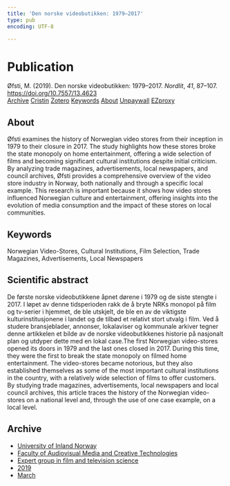 ```yaml
---
title: 'Den norske videobutikken: 1979–2017'
type: pub
encoding: UTF-8

---
```

<h1>Publication</h1>
<article id="csl-bib-container-AYRAZY2U" class="csl-bib-container">
  <div class="csl-bib-body"> <div class="csl-entry">Øfsti, M. (2019). Den norske videobutikken: 1979–2017. <i>Nordlit</i>, <i>41</i>, 87–107. <a href="https://doi.org/10.7557/13.4623">https://doi.org/10.7557/13.4623</a></div> </div>
  <div class="csl-bib-buttons">
    <a href="#taxonomy-article-AYRAZY2U" alt="archive" class="csl-bib-button">Archive</a>
    <a href="https://app.cristin.no/results/show.jsf?id=1684132" alt="Cristin" class="csl-bib-button">Cristin</a>
    <a href="http://zotero.org/groups/5881554/items/AYRAZY2U" alt="Zotero" class="csl-bib-button">Zotero</a>
    <a href="#keywords-article-AYRAZY2U" alt="keywords" class="csl-bib-button">Keywords</a>
    <a href="#about-article-AYRAZY2U" alt="about_pub" class="csl-bib-button">About</a>
    <a href="https://septentrio.uit.no/index.php/nordlit/article/download/4623/4329" alt="Unpaywall" class="csl-bib-button">Unpaywall</a>
    <a href="https://septentrio.uit.no/index.php/nordlit/article/download/4623/4329" alt="EZproxy" class="csl-bib-button">EZproxy</a>
  </div>
  <div id="csl-bib-meta-container-AYRAZY2U"></div>
</article>
<div id="csl-bib-meta-AYRAZY2U" class="csl-bib-meta">
  <article id="about-article-AYRAZY2U" class="about_pub-article">
    <h1>About</h1>
    Øfsti examines the history of Norwegian video stores from their inception in 1979 to their closure in 2017. The study highlights how these stores broke the state monopoly on home entertainment, offering a wide selection of films and becoming significant cultural institutions despite initial criticism. By analyzing trade magazines, advertisements, local newspapers, and council archives, Øfsti provides a comprehensive overview of the video store industry in Norway, both nationally and through a specific local example. This research is important because it shows how video stores influenced Norwegian culture and entertainment, offering insights into the evolution of media consumption and the impact of these stores on local communities.
  </article>
  <article id="keywords-article-AYRAZY2U" class="keywords-article">
    <h1>Keywords</h1>
    Norwegian Video-Stores, Cultural Institutions, Film Selection, Trade Magazines, Advertisements, Local Newspapers
  </article>
  <article id="abstract-article-AYRAZY2U" class="abstract-article">
    <h1>Scientific abstract</h1>
    De første norske videobutikkene åpnet dørene i 1979 og de siste stengte i 2017. I løpet av denne tidsperioden rakk de å bryte NRKs monopol på film og tv-serier i hjemmet, de ble utskjelt, de ble en av de viktigste kulturinstitusjonene i landet og de tilbød et relativt stort utvalg i film. Ved å studere bransjeblader, annonser, lokalaviser og kommunale arkiver tegner denne artikkelen et bilde av de norske videobutikkenes historie på nasjonalt plan og utdyper dette med en lokal case.The first Norwegian video-stores opened its doors in 1979 and the last ones closed in 2017. During this time, they were the first to break the state monopoly on filmed home entertainment. The video-stores became notorious, but they also established themselves as some of the most important cultural institutions in the country, with a relatively wide selection of films to offer customers. By studying trade magazines, advertisements, local newspapers and local council archives, this article traces the history of the Norwegian video-stores on a national level and, through the use of one case example, on a local level.
  </article>
  <article id="taxonomy-article-AYRAZY2U" class="taxonomy-article">
    <h1>Archive</h1>
    <ul>
      <li><a href="{{< params subfolder >}}en/archive/?key=3DCRN523">University of Inland Norway</a></li>
      <li><a href="{{< params subfolder >}}en/archive/?key=8XUDF4FD">Faculty of Audiovisual Media and Creative Technologies</a></li>
      <li><a href="{{< params subfolder >}}en/archive/?key=GP9PM6PG">Expert group in film and television science</a></li>
      <li><a href="{{< params subfolder >}}en/archive/?key=X2NM7B5Q">2019</a></li>
      <li><a href="{{< params subfolder >}}en/archive/?key=5PCRPGWE">March</a></li>
    </ul>
  </article>
</div>
